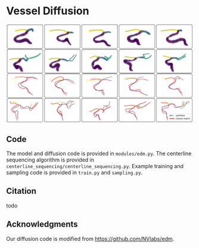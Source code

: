 # Vessel Diffusion

![image](images/vessels_smaller.png)

## Code

The model and diffusion code is provided in `modules/edm.py`. The centerline sequencing algorithm is provided in `centerline_sequencing/centerline_sequencing.py`. Example training and sampling code is provided in `train.py` and `sampling.py`.

## Citation

todo

## Acknowledgments

Our diffusion code is modified from https://github.com/NVlabs/edm.

